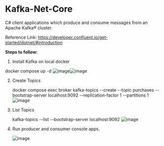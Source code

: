 # Kafka-Net-Core
C# client applications which produce and consume messages from an Apache Kafka® cluster.

Reference Link:
https://developer.confluent.io/get-started/dotnet/#introduction

**Steps to follow:**
1. Install Kafka on local docker
   
docker compose up -d
![image](https://github.com/sagar686/Kafka-Net-Core/assets/32801172/edaab0a6-0f2d-425e-a7f9-6b55807c7604)![image](https://github.com/sagar686/Kafka-Net-Core/assets/32801172/a448b8e6-9903-4925-9efc-15e99c80ce05)



2. Create Topics
   
   docker compose exec broker kafka-topics --create --topic purchases --bootstrap-server localhost:9092 --replication-factor 1 --partitions 1
![image](https://github.com/sagar686/Kafka-Net-Core/assets/32801172/391e6acb-00d7-44c0-aaa6-a4fa51722f33)

3. List Topics

   kafka-topics --list --bootstrap-server localhost:9092
 ![image](https://github.com/sagar686/Kafka-Net-Core/assets/32801172/ef90b5f6-4d95-4b33-a277-50ce882d4b8d)

4. Run producer and consumer console apps.
   
   ![image](https://github.com/sagar686/Kafka-Net-Core/assets/32801172/b700cf56-c0ad-4ba2-a4e6-070d415f756d)
